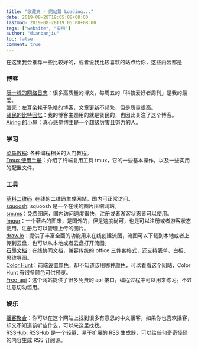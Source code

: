 ```yaml
---
title: "收藏夹 - 网站篇 Loading..."
date: 2019-08-28T19:05:08+08:00
lastmod: 2019-08-28T19:05:08+08:00
tags: ["website", "实用"]
author: "dianbanjiu"
toc: false
comment: true
---
```


在这里我会推荐一些比较好的，或者说我比较喜欢的站点给你，这些内容都是
### 博客
[阮一峰的网络日志](http://www.ruanyifeng.com/blog/)：很多高质量的博文，每周五的「科技爱好者周刊」是我的最爱。  
[酷壳](https://coolshell.cn/)：左耳朵耗子陈皓的博客，文章更新不频繁，但是质量很高。  
[贤民的比特回忆](https://www.xianmin.org/)：我的博客主题用的就是贤民的，也因此关注了这个博客。  
[Airing 的小屋](https://me.ursb.me/)：真心感觉博主是一个超级厉害且努力的人。  

### 学习

[菜鸟教程](https://www.runoob.com/): 各种编程相关的入门教程。  
[Tmux 使用手册](http://louiszhai.github.io/2017/09/30/tmux/)：介绍了终端复用工具 tmux，它的一些基本操作，以及一些实用的配置文件。   

### 工具

[草料二维码](https://cli.im/): 在线的二维码生成网站，国内可正常访问。  
[squoosh](https://squoosh.app/): squoosh 是一个在线的图片压缩网站。  
[sm.ms](https://sm.ms/)：免费图床，国内访问速度很快，注册或者游客状态皆可以使用。  
[Imgur](https://imgur.com/)：一个著名的图床，是国外的，但是速度尚可，也是可以注册或者游客状态使用，注册后可以管理上传的图片。  
[draw.io](https://www.draw.io)：提供了丰富全面的功能用来在线创建流图，流图可以下载到本地或者上传到云盘，也可以从本地或者云盘打开流图。  
[石墨文档](https://shimo.im/welcome)：在线协同文档，兼容传统的 office 三件套格式，还支持表单、白板、思维导图。  
[Color Hunt](https://colorhunt.co/)：前端设置颜色，却不知道该用哪种颜色，可以看看这个网站，Color Hunt 有很多颜色可供预览。  
[Free-api](https://www.free-api.com/)：这个网站提供了很多免费的 api 接口，编程过程中可以用来练习。不过注意切勿滥用。  

### 娱乐
[播客聚合](https://getpodcast.xyz/)：你可以在这个网站上找到很多有意思的中文播客，如果你也喜欢播客，却又不知道该听些什么，可以来这里找找。  
[RSSHub](https://docs.rsshub.app): RSSHub 是一个轻量、易于扩展的 RSS 生成器，可以给任何奇奇怪怪的内容生成 RSS 订阅源。  